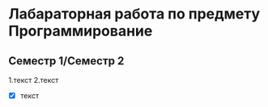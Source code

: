 # Лабараторная работа по предмету Программирование
## Семестр 1/Семестр 2

1.текст
2.текст
- [x] текст
